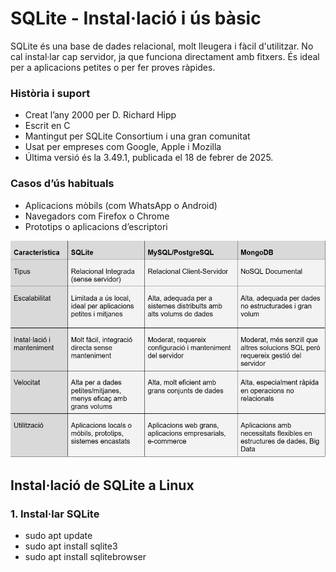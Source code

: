 # SQLite - Instal·lació i ús bàsic

SQLite és una base de dades relacional, molt lleugera i fàcil d'utilitzar. No cal instal·lar cap servidor, ja que funciona directament amb fitxers. És ideal per a aplicacions petites o per fer proves ràpides.

### Història i suport

- Creat l’any 2000 per D. Richard Hipp
- Escrit en C
- Mantingut per SQLite Consortium i una gran comunitat
- Usat per empreses com Google, Apple i Mozilla
- Última versió és la 3.49.1, publicada el 18 de febrer de 2025.

### Casos d’ús habituals

- Aplicacions mòbils (com WhatsApp o Android)
- Navegadors com Firefox o Chrome
- Prototips o aplicacions d’escriptori

![Taula d'exemple](/TaulaComparativa.png)

## Instal·lació de SQLite a Linux

### 1. Instal·lar SQLite

- sudo apt update
- sudo apt install sqlite3
- sudo apt install sqlitebrowser
